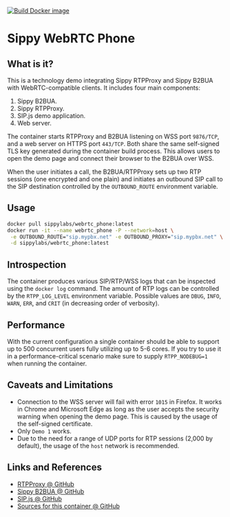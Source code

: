[![Build Docker image](https://github.com/sippy/webrtc_phone/actions/workflows/build.yml/badge.svg)](https://github.com/sippy/webrtc_phone/actions/workflows/build.yml)

# Sippy WebRTC Phone

## What is it?

This is a technology demo integrating Sippy RTPProxy and Sippy B2BUA with
WebRTC-compatible clients. It includes four main components:

1. Sippy B2BUA.
2. Sippy RTPProxy.
3. SIP.js demo application.
4. Web server.

The container starts RTPProxy and B2BUA listening on WSS port `9876/TCP`, and
a web server on HTTPS port `443/TCP`. Both share the same self-signed TLS key
generated during the container build process. This allows users to open the
demo page and connect their browser to the B2BUA over WSS.

When the user initiates a call, the B2BUA/RTPProxy sets up two RTP sessions
(one encrypted and one plain) and initiates an outbound SIP call to the SIP
destination controlled by the `OUTBOUND_ROUTE` environment variable.

## Usage

```bash
docker pull sippylabs/webrtc_phone:latest
docker run -it --name webrtc_phone -P --network=host \
 -e OUTBOUND_ROUTE="sip.mypbx.net" -e OUTBOUND_PROXY="sip.mypbx.net" \
 -d sippylabs/webrtc_phone:latest
```

## Introspection

The container produces various SIP/RTP/WSS logs that can be inspected using
the `docker log` command. The amount of RTP logs can be controlled by the
`RTPP_LOG_LEVEL` environment variable. Possible values are `DBUG`, `INFO`,
`WARN`, `ERR`, and `CRIT` (in decreasing order of verbosity).

## Performance

With the current configuration a single container should be able to support
up to 500 concurrent users fully utilizing up to 5-6 cores. If you try to
use it in a performance-critical scenario make sure to supply `RTPP_NODEBUG=1`
when running the container.

## Caveats and Limitations

- Connection to the WSS server will fail with error `1015` in Firefox. It
  works in Chrome and Microsoft Edge as long as the user accepts the security
  warning when opening the demo page. This is caused by the usage of the
  self-signed certificate.
- Only `Demo 1` works.
- Due to the need for a range of UDP ports for RTP sessions (2,000 by default),
  the usage of the `host` network is recommended.

## Links and References

- [RTPProxy @ GitHub](https://github.com/sippy/rtpproxy/)
- [Sippy B2BUA @ GitHub](https://github.com/sippy/b2bua/)
- [SIP.js @ GitHub](https://github.com/onsip/SIP.js/)
- [Sources for this container @ GitHub](https://github.com/sippy/webrtc_phone/)
